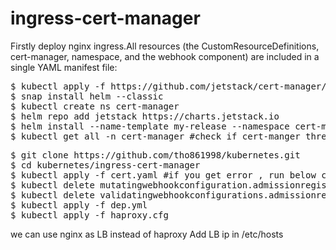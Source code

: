 # ingress-cert-manager
Firstly deploy nginx ingress.All resources (the CustomResourceDefinitions, cert-manager, namespace, and the webhook component) are included in a single YAML manifest file:
<pre>
$ kubectl apply -f https://github.com/jetstack/cert-manager/releases/download/v1.4.0-alpha.1/cert-manager.crds.yaml
$ snap install helm --classic
$ kubectl create ns cert-manager
$ helm repo add jetstack https://charts.jetstack.io
$ helm install --name-template my-release --namespace cert-manager jetstack/cert-manager
$ kubectl get all -n cert-manager #check if cert-manger three pods are running 
</pre>
<pre>
$ git clone https://github.com/tho861998/kubernetes.git
$ cd kubernetes/ingress-cert-manager
$ kubectl apply -f cert.yaml #if you get error , run below commands (internal Server Error) #if you got no error, don't delete 2 resource
$ kubectl delete mutatingwebhookconfiguration.admissionregistration.k8s.io cert-manager-webhook
$ kubectl delete validatingwebhookconfigurations.admissionregistration.k8s.io cert-manager-webhook
$ kubectl apply -f dep.yml
$ kubectl apply -f haproxy.cfg
</pre>
we can use nginx as LB instead of haproxy
Add LB ip in /etc/hosts
